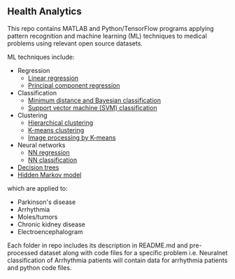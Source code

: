 ## Health Analytics

This repo contains MATLAB and Python/TensorFlow programs applying pattern recognition
and machine learning (ML) techniques to medical problems using relevant open source datasets.

ML techniques include:
- Regression
  + [Linear regression](/Regression%20model%20(Parkinson's%20patients))
  + [Principal component regression](/Principal%20Component%20analysis)
- Classification
  + [Minimum distance and Bayesian classification](/Minimum%20Distance%20and%20Bayesian%20classification%20(Arrythmia%20patients))
  + [Support vector machine (SVM) classification](/SVM%20Classification%20(Arrhythmia%20patients))
- Clustering
  + [Hierarchical clustering](/Hierarchical%20clustering)
  + [K-means clustering](/K-Means%20clustering%20(Arrythmia%20patients))
  + [Image processing by K-means](/Image%20Processing%20of%20Moles)
- Neural networks
  + [NN regression](/Neural%20Network%20regression%20(Parkinson's))
  + [NN classification](/Neural%20Network%20classification%20(Arrythmia))
- [Decision trees](/Hierarchical%20clustering)
- [Hidden Markov model](/Vowel%20Recognition%20(Hidden%20Markov%20Model))

which are applied to:
- Parkinson's disease
- Arrhythmia
- Moles/tumors
- Chronic kidney disease
- Electroencephalogram

Each folder in repo includes its description in README.md and pre-processed dataset along with code files for a specific 
problem i.e. Neuralnet classification of Arrhythmia patients will contain data for
arrhythmia patients and python code files.
